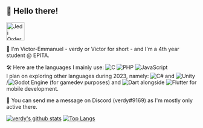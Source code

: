 ## :wave: Hello there!

<img height="48" src="https://cdn.discordapp.com/attachments/562991759647309838/1057981143657496606/pngwing.com.png" alt="Jedi Order Logo">

📑 I'm Victor-Emmanuel - verdy or Victor for short - and I'm a 4th year student @ EPITA.

🛠 Here are the languages I mainly use: ![C](https://img.shields.io/badge/c-%2300599C.svg?style=for-the-badge&logo=c&logoColor=white) ![PHP](https://img.shields.io/badge/php-%23777BB4.svg?style=for-the-badge&logo=php&logoColor=white) ![JavaScript](https://img.shields.io/badge/javascript-%23323330.svg?style=for-the-badge&logo=javascript&logoColor=%23F7DF1E)<br />
I plan on exploring other languages during 2023, namely: ![C#](https://img.shields.io/badge/c%23-%23239120.svg?style=for-the-badge&logo=c-sharp&logoColor=white) and ![Unity](https://img.shields.io/badge/unity-%23000000.svg?style=for-the-badge&logo=unity&logoColor=white)
/![Godot Engine](https://img.shields.io/badge/GODOT-%23FFFFFF.svg?style=for-the-badge&logo=godot-engine)
 (for gamedev purposes) and ![Dart](https://img.shields.io/badge/dart-%230175C2.svg?style=for-the-badge&logo=dart&logoColor=white)
alongside ![Flutter](https://img.shields.io/badge/Flutter-%2302569B.svg?style=for-the-badge&logo=Flutter&logoColor=white) for mobile development.

💬 You can send me a message on Discord (verdy#9169) as I'm mostly only active there.

[![verdy's github stats](https://github-readme-stats.vercel.app/api?username=7verdy&show_icons=true&theme=dark)](https://github.com/anuraghazra/github-readme-stats)
[![Top Langs](https://github-readme-stats.vercel.app/api/top-langs/?username=7verdy&layout=compact&theme=dark)](https://github.com/anuraghazra/github-readme-stats)
